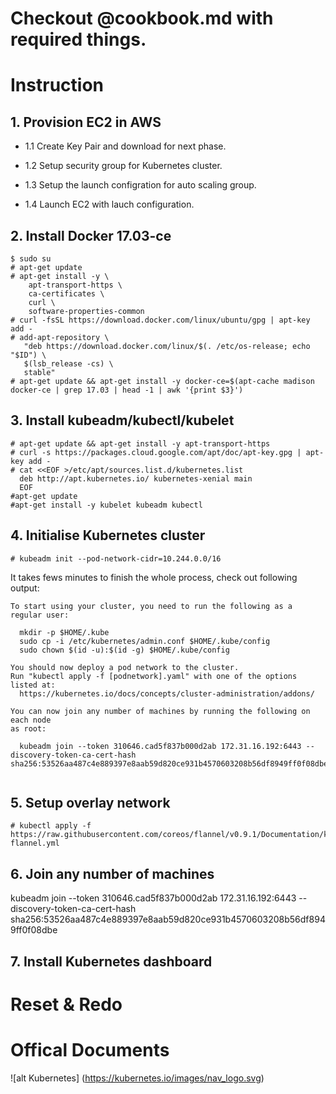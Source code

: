 
# Checkout @cookbook.md with required things.


# Instruction

## 1. Provision EC2 in AWS
  
  - 1.1 Create Key Pair and download for next phase.
  
  - 1.2 Setup security group for Kubernetes cluster.
  
  - 1.3 Setup the launch configration for auto scaling group. 
  
  - 1.4 Launch EC2 with lauch configuration.


## 2. Install Docker 17.03-ce


```
$ sudo su
# apt-get update
# apt-get install -y \
    apt-transport-https \
    ca-certificates \
    curl \
    software-properties-common
# curl -fsSL https://download.docker.com/linux/ubuntu/gpg | apt-key add -
# add-apt-repository \
   "deb https://download.docker.com/linux/$(. /etc/os-release; echo "$ID") \
   $(lsb_release -cs) \
   stable"
# apt-get update && apt-get install -y docker-ce=$(apt-cache madison docker-ce | grep 17.03 | head -1 | awk '{print $3}')

```



## 3. Install kubeadm/kubectl/kubelet

```
# apt-get update && apt-get install -y apt-transport-https
# curl -s https://packages.cloud.google.com/apt/doc/apt-key.gpg | apt-key add -
# cat <<EOF >/etc/apt/sources.list.d/kubernetes.list
  deb http://apt.kubernetes.io/ kubernetes-xenial main
  EOF
#apt-get update
#apt-get install -y kubelet kubeadm kubectl

```

## 4. Initialise Kubernetes cluster 

```
# kubeadm init --pod-network-cidr=10.244.0.0/16
```

It takes fews minutes to finish the whole process, check out following output:

```
To start using your cluster, you need to run the following as a regular user:

  mkdir -p $HOME/.kube
  sudo cp -i /etc/kubernetes/admin.conf $HOME/.kube/config
  sudo chown $(id -u):$(id -g) $HOME/.kube/config

You should now deploy a pod network to the cluster.
Run "kubectl apply -f [podnetwork].yaml" with one of the options listed at:
  https://kubernetes.io/docs/concepts/cluster-administration/addons/

You can now join any number of machines by running the following on each node
as root:

  kubeadm join --token 310646.cad5f837b000d2ab 172.31.16.192:6443 --discovery-token-ca-cert-hash sha256:53526aa487c4e889397e8aab59d820ce931b4570603208b56df8949ff0f08dbe


```

## 5. Setup overlay network

```
# kubectl apply -f https://raw.githubusercontent.com/coreos/flannel/v0.9.1/Documentation/kube-flannel.yml

```


## 6. Join any number of machines

  kubeadm join --token 310646.cad5f837b000d2ab 172.31.16.192:6443 --discovery-token-ca-cert-hash sha256:53526aa487c4e889397e8aab59d820ce931b4570603208b56df8949ff0f08dbe


## 7. Install Kubernetes dashboard

# Reset & Redo

# Offical Documents
![alt Kubernetes]
(https://kubernetes.io/images/nav_logo.svg)
